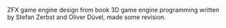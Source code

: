 ZFX game engine design from book 3D game engine programming written by Stefan Zerbst and Oliver Düvel, made some revision.
